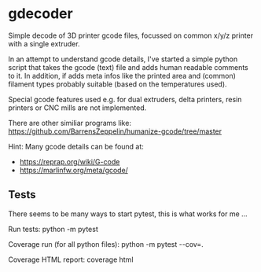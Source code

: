# gdecoder
Simple decode of 3D printer gcode files, focussed on common x/y/z printer with a single extruder.

In an attempt to understand gcode details, I've started a simple python script that takes the gcode (text) file and adds human readable comments to it. In addition, if adds meta infos like the printed area and (common) filament types probably suitable (based on the temperatures used).

Special gcode features used e.g. for dual extruders, delta printers, resin printers or CNC mills are not implemented.

There are other similiar programs like: https://github.com/BarrensZeppelin/humanize-gcode/tree/master

Hint: Many gcode details can be found at:
* https://reprap.org/wiki/G-code
* https://marlinfw.org/meta/gcode/

## Tests

There seems to be many ways to start pytest, this is what works for me ...

Run tests:
python -m pytest

Coverage run (for all python files):
python -m pytest --cov=.

Coverage HTML report:
coverage html
